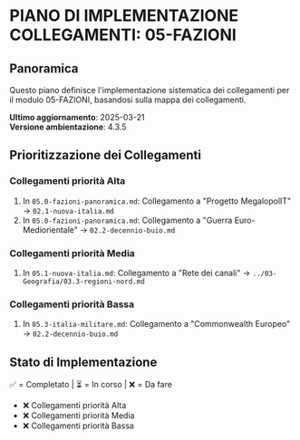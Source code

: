 # PIANO DI IMPLEMENTAZIONE COLLEGAMENTI: 05-FAZIONI

## Panoramica
Questo piano definisce l'implementazione sistematica dei collegamenti per il modulo 05-FAZIONI, basandosi sulla mappa dei collegamenti.

**Ultimo aggiornamento**: 2025-03-21  
**Versione ambientazione**: 4.3.5

## Prioritizzazione dei Collegamenti

### Collegamenti priorità Alta
1. In `05.0-fazioni-panoramica.md`: Collegamento a "Progetto MegalopolIT" -> `02.1-nuova-italia.md`
2. In `05.0-fazioni-panoramica.md`: Collegamento a "Guerra Euro-Mediorientale" -> `02.2-decennio-buio.md`

### Collegamenti priorità Media
1. In `05.1-nuova-italia.md`: Collegamento a "Rete dei canali" -> `../03-Geografia/03.3-regioni-nord.md`

### Collegamenti priorità Bassa
1. In `05.3-italia-militare.md`: Collegamento a "Commonwealth Europeo" -> `02.2-decennio-buio.md`

## Stato di Implementazione

✅ = Completato | ⏳ = In corso | ❌ = Da fare

- ❌ Collegamenti priorità Alta
- ❌ Collegamenti priorità Media  
- ❌ Collegamenti priorità Bassa
